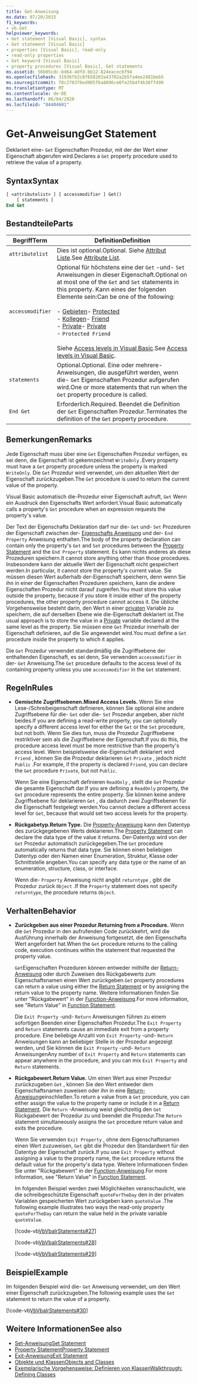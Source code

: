 ```yaml
---
title: Get-Anweisung
ms.date: 07/20/2015
f1_keywords:
- vb.Get
helpviewer_keywords:
- Get statement [Visual Basic], syntax
- Get statement [Visual Basic]
- properties [Visual Basic], read-only
- read-only properties
- Get keyword [Visual Basic]
- property procedures [Visual Basic], Get statements
ms.assetid: 56b05cdc-bd64-4dfd-bb12-824eacec6f94
ms.openlocfilehash: 31936fb2c8f658203a43702a2b5fa4ee2481beb5
ms.sourcegitcommit: f8c270376ed905f6a8896ce0fe25b4f4b38ff498
ms.translationtype: MT
ms.contentlocale: de-DE
ms.lasthandoff: 06/04/2020
ms.locfileid: "84404601"
---
```

# <a name="get-statement"></a><span data-ttu-id="7ef3c-102">Get-Anweisung</span><span class="sxs-lookup"><span data-stu-id="7ef3c-102">Get Statement</span></span>
<span data-ttu-id="7ef3c-103">Deklariert eine- `Get` Eigenschaften Prozedur, mit der der Wert einer Eigenschaft abgerufen wird.</span><span class="sxs-lookup"><span data-stu-id="7ef3c-103">Declares a `Get` property procedure used to retrieve the value of a property.</span></span>  
  
## <a name="syntax"></a><span data-ttu-id="7ef3c-104">Syntax</span><span class="sxs-lookup"><span data-stu-id="7ef3c-104">Syntax</span></span>  
  
```vb  
[ <attributelist> ] [ accessmodifier ] Get()  
    [ statements ]  
End Get  
```  
  
## <a name="parts"></a><span data-ttu-id="7ef3c-105">Bestandteile</span><span class="sxs-lookup"><span data-stu-id="7ef3c-105">Parts</span></span>  
  
|<span data-ttu-id="7ef3c-106">Begriff</span><span class="sxs-lookup"><span data-stu-id="7ef3c-106">Term</span></span>|<span data-ttu-id="7ef3c-107">Definition</span><span class="sxs-lookup"><span data-stu-id="7ef3c-107">Definition</span></span>|  
|---|---|  
|`attributelist`|<span data-ttu-id="7ef3c-108">Dies ist optional.</span><span class="sxs-lookup"><span data-stu-id="7ef3c-108">Optional.</span></span> <span data-ttu-id="7ef3c-109">Siehe [Attribut Liste](attribute-list.md).</span><span class="sxs-lookup"><span data-stu-id="7ef3c-109">See [Attribute List](attribute-list.md).</span></span>|  
|`accessmodifier`|<span data-ttu-id="7ef3c-110">Optional für höchstens eine der `Get` -und- `Set` Anweisungen in dieser Eigenschaft.</span><span class="sxs-lookup"><span data-stu-id="7ef3c-110">Optional on at most one of the `Get` and `Set` statements in this property.</span></span> <span data-ttu-id="7ef3c-111">Kann eines der folgenden Elemente sein:</span><span class="sxs-lookup"><span data-stu-id="7ef3c-111">Can be one of the following:</span></span><br /><br /> <span data-ttu-id="7ef3c-112">-   [Gebieten](../modifiers/protected.md)</span><span class="sxs-lookup"><span data-stu-id="7ef3c-112">-   [Protected](../modifiers/protected.md)</span></span><br /><span data-ttu-id="7ef3c-113">-   [Kollegen](../modifiers/friend.md)</span><span class="sxs-lookup"><span data-stu-id="7ef3c-113">-   [Friend](../modifiers/friend.md)</span></span><br /><span data-ttu-id="7ef3c-114">-   [Private](../modifiers/private.md)</span><span class="sxs-lookup"><span data-stu-id="7ef3c-114">-   [Private](../modifiers/private.md)</span></span><br />-   `Protected Friend`<br /><br /> <span data-ttu-id="7ef3c-115">Siehe [Access levels in Visual Basic](../../programming-guide/language-features/declared-elements/access-levels.md).</span><span class="sxs-lookup"><span data-stu-id="7ef3c-115">See [Access levels in Visual Basic](../../programming-guide/language-features/declared-elements/access-levels.md).</span></span>|  
|`statements`|<span data-ttu-id="7ef3c-116">Optional.</span><span class="sxs-lookup"><span data-stu-id="7ef3c-116">Optional.</span></span> <span data-ttu-id="7ef3c-117">Eine oder mehrere-Anweisungen, die ausgeführt werden, wenn die- `Get` Eigenschaften Prozedur aufgerufen wird.</span><span class="sxs-lookup"><span data-stu-id="7ef3c-117">One or more statements that run when the `Get` property procedure is called.</span></span>|  
|`End Get`|<span data-ttu-id="7ef3c-118">Erforderlich.</span><span class="sxs-lookup"><span data-stu-id="7ef3c-118">Required.</span></span> <span data-ttu-id="7ef3c-119">Beendet die Definition der `Get` Eigenschaften Prozedur.</span><span class="sxs-lookup"><span data-stu-id="7ef3c-119">Terminates the definition of the `Get` property procedure.</span></span>|  
  
## <a name="remarks"></a><span data-ttu-id="7ef3c-120">Bemerkungen</span><span class="sxs-lookup"><span data-stu-id="7ef3c-120">Remarks</span></span>  
 <span data-ttu-id="7ef3c-121">Jede Eigenschaft muss über eine `Get` Eigenschaften Prozedur verfügen, es sei denn, die Eigenschaft ist gekennzeichnet `WriteOnly` .</span><span class="sxs-lookup"><span data-stu-id="7ef3c-121">Every property must have a `Get` property procedure unless the property is marked `WriteOnly`.</span></span> <span data-ttu-id="7ef3c-122">Die `Get` Prozedur wird verwendet, um den aktuellen Wert der Eigenschaft zurückzugeben.</span><span class="sxs-lookup"><span data-stu-id="7ef3c-122">The `Get` procedure is used to return the current value of the property.</span></span>  
  
 <span data-ttu-id="7ef3c-123">Visual Basic automatisch die-Prozedur einer Eigenschaft aufruft, `Get` Wenn ein Ausdruck den Eigenschafts Wert anfordert.</span><span class="sxs-lookup"><span data-stu-id="7ef3c-123">Visual Basic automatically calls a property's `Get` procedure when an expression requests the property's value.</span></span>  
  
 <span data-ttu-id="7ef3c-124">Der Text der Eigenschafts Deklaration darf nur die- `Get` und- `Set` Prozeduren der Eigenschaft zwischen der- [Eigenschafts Anweisung](property-statement.md) und der- `End Property` Anweisung enthalten.</span><span class="sxs-lookup"><span data-stu-id="7ef3c-124">The body of the property declaration can contain only the property's `Get` and `Set` procedures between the [Property Statement](property-statement.md) and the `End Property` statement.</span></span> <span data-ttu-id="7ef3c-125">Es kann nichts anderes als diese Prozeduren speichern.</span><span class="sxs-lookup"><span data-stu-id="7ef3c-125">It cannot store anything other than those procedures.</span></span> <span data-ttu-id="7ef3c-126">Insbesondere kann der aktuelle Wert der Eigenschaft nicht gespeichert werden.</span><span class="sxs-lookup"><span data-stu-id="7ef3c-126">In particular, it cannot store the property's current value.</span></span> <span data-ttu-id="7ef3c-127">Sie müssen diesen Wert außerhalb der-Eigenschaft speichern, denn wenn Sie ihn in einer der Eigenschaften Prozeduren speichern, kann die andere Eigenschaften Prozedur nicht darauf zugreifen.</span><span class="sxs-lookup"><span data-stu-id="7ef3c-127">You must store this value outside the property, because if you store it inside either of the property procedures, the other property procedure cannot access it.</span></span> <span data-ttu-id="7ef3c-128">Die übliche Vorgehensweise besteht darin, den Wert in einer [privaten](../modifiers/private.md) Variable zu speichern, die auf derselben Ebene wie die-Eigenschaft deklariert ist.</span><span class="sxs-lookup"><span data-stu-id="7ef3c-128">The usual approach is to store the value in a [Private](../modifiers/private.md) variable declared at the same level as the property.</span></span> <span data-ttu-id="7ef3c-129">Sie müssen eine `Get` Prozedur innerhalb der Eigenschaft definieren, auf die Sie angewendet wird.</span><span class="sxs-lookup"><span data-stu-id="7ef3c-129">You must define a `Get` procedure inside the property to which it applies.</span></span>  
  
 <span data-ttu-id="7ef3c-130">Die `Get` Prozedur verwendet standardmäßig die Zugriffsebene der enthaltenden Eigenschaft, es sei denn, Sie verwenden `accessmodifier` in der- `Get` Anweisung.</span><span class="sxs-lookup"><span data-stu-id="7ef3c-130">The `Get` procedure defaults to the access level of its containing property unless you use `accessmodifier` in the `Get` statement.</span></span>  
  
## <a name="rules"></a><span data-ttu-id="7ef3c-131">Regeln</span><span class="sxs-lookup"><span data-stu-id="7ef3c-131">Rules</span></span>  
  
- <span data-ttu-id="7ef3c-132">**Gemischte Zugriffsebenen.**</span><span class="sxs-lookup"><span data-stu-id="7ef3c-132">**Mixed Access Levels.**</span></span> <span data-ttu-id="7ef3c-133">Wenn Sie eine Lese-/Schreibeigenschaft definieren, können Sie optional eine andere Zugriffsebene für die- `Get` oder die- `Set` Prozedur angeben, aber nicht beides.</span><span class="sxs-lookup"><span data-stu-id="7ef3c-133">If you are defining a read-write property, you can optionally specify a different access level for either the `Get` or the `Set` procedure, but not both.</span></span> <span data-ttu-id="7ef3c-134">Wenn Sie dies tun, muss die Prozedur Zugriffsebene restriktiver sein als die Zugriffsebene der Eigenschaft.</span><span class="sxs-lookup"><span data-stu-id="7ef3c-134">If you do this, the procedure access level must be more restrictive than the property's access level.</span></span> <span data-ttu-id="7ef3c-135">Wenn beispielsweise die-Eigenschaft deklariert wird `Friend` , können Sie die Prozedur deklarieren `Get` `Private` , jedoch nicht `Public` .</span><span class="sxs-lookup"><span data-stu-id="7ef3c-135">For example, if the property is declared `Friend`, you can declare the `Get` procedure `Private`, but not `Public`.</span></span>  
  
     <span data-ttu-id="7ef3c-136">Wenn Sie eine Eigenschaft definieren `ReadOnly` , stellt die `Get` Prozedur die gesamte Eigenschaft dar.</span><span class="sxs-lookup"><span data-stu-id="7ef3c-136">If you are defining a `ReadOnly` property, the `Get` procedure represents the entire property.</span></span> <span data-ttu-id="7ef3c-137">Sie können keine andere Zugriffsebene für deklarieren `Get` , da dadurch zwei Zugriffsebenen für die Eigenschaft festgelegt werden.</span><span class="sxs-lookup"><span data-stu-id="7ef3c-137">You cannot declare a different access level for `Get`, because that would set two access levels for the property.</span></span>  
  
- <span data-ttu-id="7ef3c-138">**Rückgabetyp.**</span><span class="sxs-lookup"><span data-stu-id="7ef3c-138">**Return Type.**</span></span> <span data-ttu-id="7ef3c-139">Die [Property-Anweisung](property-statement.md) kann den Datentyp des zurückgegebenen Werts deklarieren.</span><span class="sxs-lookup"><span data-stu-id="7ef3c-139">The [Property Statement](property-statement.md) can declare the data type of the value it returns.</span></span> <span data-ttu-id="7ef3c-140">Der-Datentyp wird von der `Get` Prozedur automatisch zurückgegeben.</span><span class="sxs-lookup"><span data-stu-id="7ef3c-140">The `Get` procedure automatically returns that data type.</span></span> <span data-ttu-id="7ef3c-141">Sie können einen beliebigen Datentyp oder den Namen einer Enumeration, Struktur, Klasse oder Schnittstelle angeben.</span><span class="sxs-lookup"><span data-stu-id="7ef3c-141">You can specify any data type or the name of an enumeration, structure, class, or interface.</span></span>  
  
     <span data-ttu-id="7ef3c-142">Wenn die- `Property` Anweisung nicht angibt `returntype` , gibt die Prozedur zurück `Object` .</span><span class="sxs-lookup"><span data-stu-id="7ef3c-142">If the `Property` statement does not specify `returntype`, the procedure returns `Object`.</span></span>  
  
## <a name="behavior"></a><span data-ttu-id="7ef3c-143">Verhalten</span><span class="sxs-lookup"><span data-stu-id="7ef3c-143">Behavior</span></span>  
  
- <span data-ttu-id="7ef3c-144">**Zurückgeben aus einer Prozedur.**</span><span class="sxs-lookup"><span data-stu-id="7ef3c-144">**Returning from a Procedure.**</span></span> <span data-ttu-id="7ef3c-145">Wenn die `Get` Prozedur in den aufrufenden Code zurückkehrt, wird die Ausführung innerhalb der Anweisung fortgesetzt, die den Eigenschafts Wert angefordert hat.</span><span class="sxs-lookup"><span data-stu-id="7ef3c-145">When the `Get` procedure returns to the calling code, execution continues within the statement that requested the property value.</span></span>  
  
     <span data-ttu-id="7ef3c-146">`Get`Eigenschaften Prozeduren können entweder mithilfe der [Return-Anweisung](return-statement.md) oder durch Zuweisen des Rückgabewerts zum Eigenschaftsnamen einen Wert zurückgeben.</span><span class="sxs-lookup"><span data-stu-id="7ef3c-146">`Get` property procedures can return a value using either the [Return Statement](return-statement.md) or by assigning the return value to the property name.</span></span> <span data-ttu-id="7ef3c-147">Weitere Informationen finden Sie unter "Rückgabewert" in der [Function-Anweisung](function-statement.md).</span><span class="sxs-lookup"><span data-stu-id="7ef3c-147">For more information, see "Return Value" in [Function Statement](function-statement.md).</span></span>  
  
     <span data-ttu-id="7ef3c-148">Die `Exit Property` -und- `Return` Anweisungen führen zu einem sofortigen Beenden einer Eigenschaften Prozedur.</span><span class="sxs-lookup"><span data-stu-id="7ef3c-148">The `Exit Property` and `Return` statements cause an immediate exit from a property procedure.</span></span> <span data-ttu-id="7ef3c-149">Eine beliebige Anzahl von `Exit Property` -und- `Return` Anweisungen kann an beliebiger Stelle in der Prozedur angezeigt werden, und Sie können die `Exit Property` -und- `Return` Anweisungen</span><span class="sxs-lookup"><span data-stu-id="7ef3c-149">Any number of `Exit Property` and `Return` statements can appear anywhere in the procedure, and you can mix `Exit Property` and `Return` statements.</span></span>  
  
- <span data-ttu-id="7ef3c-150">**Rückgabewert.**</span><span class="sxs-lookup"><span data-stu-id="7ef3c-150">**Return Value.**</span></span> <span data-ttu-id="7ef3c-151">Um einen Wert aus einer Prozedur zurückzugeben `Get` , können Sie den Wert entweder dem Eigenschaftsnamen zuweisen oder ihn in eine [Return-Anweisung](return-statement.md)einschließen.</span><span class="sxs-lookup"><span data-stu-id="7ef3c-151">To return a value from a `Get` procedure, you can either assign the value to the property name or include it in a [Return Statement](return-statement.md).</span></span> <span data-ttu-id="7ef3c-152">Die `Return` -Anweisung weist gleichzeitig den `Get` Rückgabewert der Prozedur zu und beendet die Prozedur.</span><span class="sxs-lookup"><span data-stu-id="7ef3c-152">The `Return` statement simultaneously assigns the `Get` procedure return value and exits the procedure.</span></span>  
  
     <span data-ttu-id="7ef3c-153">Wenn Sie verwenden `Exit Property` , ohne dem Eigenschaftsnamen einen Wert zuzuweisen, `Get` gibt die Prozedur den Standardwert für den Datentyp der Eigenschaft zurück.</span><span class="sxs-lookup"><span data-stu-id="7ef3c-153">If you use `Exit Property` without assigning a value to the property name, the `Get` procedure returns the default value for the property's data type.</span></span> <span data-ttu-id="7ef3c-154">Weitere Informationen finden Sie unter "Rückgabewert" in der [Function-Anweisung](function-statement.md).</span><span class="sxs-lookup"><span data-stu-id="7ef3c-154">For more information, see "Return Value" in [Function Statement](function-statement.md).</span></span>  
  
     <span data-ttu-id="7ef3c-155">Im folgenden Beispiel werden zwei Möglichkeiten veranschaulicht, wie die schreibgeschützte Eigenschaft `quoteForTheDay` den in der privaten Variablen gespeicherten Wert zurückgeben kann `quoteValue` .</span><span class="sxs-lookup"><span data-stu-id="7ef3c-155">The following example illustrates two ways the read-only property `quoteForTheDay` can return the value held in the private variable `quoteValue`.</span></span>  
  
     [!code-vb[VbVbalrStatements#27](~/samples/snippets/visualbasic/VS_Snippets_VBCSharp/VbVbalrStatements/VB/Class1.vb#27)]  
  
     [!code-vb[VbVbalrStatements#28](~/samples/snippets/visualbasic/VS_Snippets_VBCSharp/VbVbalrStatements/VB/Class1.vb#28)]  
  
     [!code-vb[VbVbalrStatements#29](~/samples/snippets/visualbasic/VS_Snippets_VBCSharp/VbVbalrStatements/VB/Class1.vb#29)]  
  
## <a name="example"></a><span data-ttu-id="7ef3c-156">Beispiel</span><span class="sxs-lookup"><span data-stu-id="7ef3c-156">Example</span></span>  
 <span data-ttu-id="7ef3c-157">Im folgenden Beispiel wird die- `Get` Anweisung verwendet, um den Wert einer Eigenschaft zurückzugeben.</span><span class="sxs-lookup"><span data-stu-id="7ef3c-157">The following example uses the `Get` statement to return the value of a property.</span></span>  
  
 [!code-vb[VbVbalrStatements#30](~/samples/snippets/visualbasic/VS_Snippets_VBCSharp/VbVbalrStatements/VB/Class1.vb#30)]  
  
## <a name="see-also"></a><span data-ttu-id="7ef3c-158">Weitere Informationen</span><span class="sxs-lookup"><span data-stu-id="7ef3c-158">See also</span></span>

- [<span data-ttu-id="7ef3c-159">Set-Anweisung</span><span class="sxs-lookup"><span data-stu-id="7ef3c-159">Set Statement</span></span>](set-statement.md)
- [<span data-ttu-id="7ef3c-160">Property Statement</span><span class="sxs-lookup"><span data-stu-id="7ef3c-160">Property Statement</span></span>](property-statement.md)
- [<span data-ttu-id="7ef3c-161">Exit-Anweisung</span><span class="sxs-lookup"><span data-stu-id="7ef3c-161">Exit Statement</span></span>](exit-statement.md)
- [<span data-ttu-id="7ef3c-162">Objekte und Klassen</span><span class="sxs-lookup"><span data-stu-id="7ef3c-162">Objects and Classes</span></span>](../../programming-guide/language-features/objects-and-classes/index.md)
- [<span data-ttu-id="7ef3c-163">Exemplarische Vorgehensweise: Definieren von Klassen</span><span class="sxs-lookup"><span data-stu-id="7ef3c-163">Walkthrough: Defining Classes</span></span>](../../programming-guide/language-features/objects-and-classes/walkthrough-defining-classes.md)
